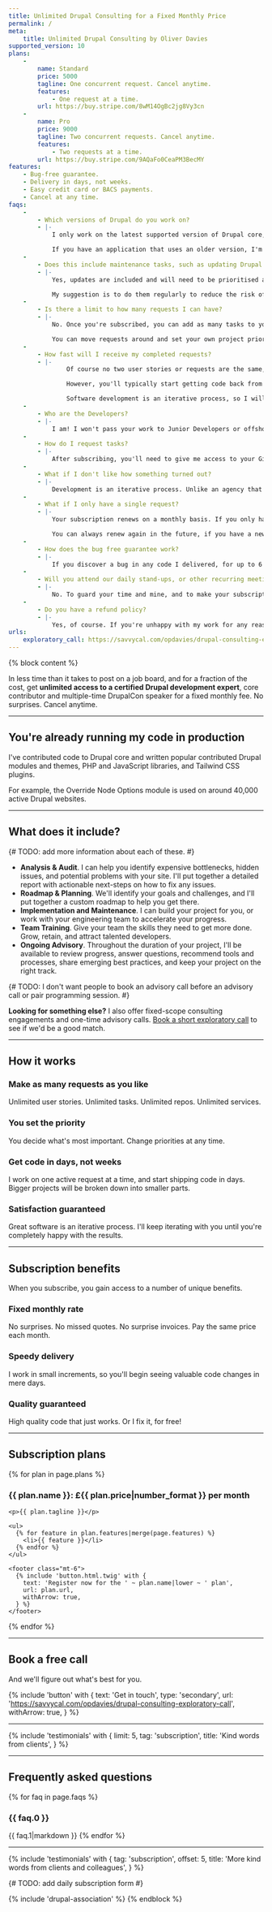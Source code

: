 ```yaml
---
title: Unlimited Drupal Consulting for a Fixed Monthly Price
permalink: /
meta:
    title: Unlimited Drupal Consulting by Oliver Davies
supported_version: 10
plans:
    -
        name: Standard
        price: 5000
        tagline: One concurrent request. Cancel anytime.
        features:
            - One request at a time.
        url: https://buy.stripe.com/8wM14OgBc2jg8Vy3cn
    -
        name: Pro
        price: 9000
        tagline: Two concurrent requests. Cancel anytime.
        features:
            - Two requests at a time.
        url: https://buy.stripe.com/9AQaFo0CeaPM3BecMY
features:
    - Bug-free guarantee.
    - Delivery in days, not weeks.
    - Easy credit card or BACS payments.
    - Cancel at any time.
faqs:
    -
        - Which versions of Drupal do you work on?
        - |-
            I only work on the latest supported version of Drupal core, which is currently Drupal %supported_version%.

            If you have an application that uses an older version, I'm happy to give you a custom fixed-price proposal to upgrade to Drupal %supported_version%.
    -
        - Does this include maintenance tasks, such as updating Drupal core and contrib modules and themes?
        - |-
            Yes, updates are included and will need to be prioritised along with other requests.

            My suggestion is to do them regularly to reduce the risk of an update breaking your application.
    -
        - Is there a limit to how many requests I can have?
        - |-
            No. Once you're subscribed, you can add as many tasks to your queue as you'd like, and they'll be delivered one-by-one.

            You can move requests around and set your own project priority to ensure your most important tasks are finished first.
    -
        - How fast will I receive my completed requests?
        - |-
                Of course no two user stories or requests are the same, and some take longer than others.

                However, you'll typically start getting code back from me within days of submitting an active request.

                Software development is an iterative process, so I will break big projects into smaller tasks and start sending work-in-progress for review, feedback, and iteration.
    -
        - Who are the Developers?
        - |-
            I am! I won't pass your work to Junior Developers or offshore teams. You work directly with me. Always.
    -
        - How do I request tasks?
        - |-
            After subscribing, you'll need to give me access to your GitLab or GitHub repository and issues board. From there, assign as many tasks to me as you like, in priority order.
    -
        - What if I don't like how something turned out?
        - |-
            Development is an iterative process. Unlike an agency that will charge you extra for change orders, you get unlimited revisions until you're happy with the work.
    -
        - What if I only have a single request?
        - |-
            Your subscription renews on a monthly basis. If you only have a single request, you are free to cancel your subscription after the first month.

            You can always renew again in the future, if you have a new request!
    -
        - How does the bug free guarantee work?
        - |-
            If you discover a bug in any code I delivered, for up to 6 months after the end of your subscription, I will fix it for free.
    -
        - Will you attend our daily stand-ups, or other recurring meetings?
        - |-
            No. To guard your time and mine, and to make your subscription as effective as possible, all communication is handled asynchronously via task requests, email, and/or Slack. If an occasional task requires some synchronous planning, we can schedule such calls on an as-needed basis.
    -
        - Do you have a refund policy?
        - |-
            Yes, of course. If you're unhappy with my work for any reason during your first month of service, just say the word, and I'll give you a full refund. No questions asked.
urls:
    exploratory_call: https://savvycal.com/opdavies/drupal-consulting-exploratory-call
---
```


{% block content %}

 In less time than it takes to post on a job board, and for a fraction of the cost, get **unlimited access to a certified Drupal development expert**, core contributor and multiple-time DrupalCon speaker for a fixed monthly fee. No surprises. Cancel anytime.

---

## You're already running my code in production

I've contributed code to Drupal core and written popular contributed Drupal modules and themes, PHP and JavaScript libraries, and Tailwind CSS plugins.

For example, the Override Node Options module is used on around 40,000 active Drupal websites.

---

## What does it include?

{# TODO: add more information about each of these. #}

- **Analysis & Audit**. I can help you identify expensive bottlenecks, hidden issues, and potential problems with your site. I'll put together a detailed report with actionable next-steps on how to fix any issues.
- **Roadmap & Planning**. We'll identify your goals and challenges, and I'll put together a custom roadmap to help you get there.
- **Implementation and Maintenance**. I can build your project for you, or work with your engineering team to accelerate your progress.
- **Team Training**. Give your team the skills they need to get more done. Grow, retain, and attract talented developers.
- **Ongoing Advisory**. Throughout the duration of your project, I'll be available to review progress, answer questions, recommend tools and processes, share emerging best practices, and keep your project on the right track.

{# TODO: I don't want people to book an advisory call before an advisory call or pair programming session. #}

**Looking for something else?** I also offer fixed-scope consulting engagements and one-time advisory calls. [Book a short exploratory call]({{page.urls.exploratory_call}}) to see if we'd be a good match.

---

## How it works

### Make as many requests as you like

Unlimited user stories. Unlimited tasks. Unlimited repos. Unlimited services.

### You set the priority

You decide what's most important. Change priorities at any time.

### Get code in days, not weeks

I work on one active request at a time, and start shipping code in days. Bigger projects will be broken down into smaller parts.

### Satisfaction guaranteed

Great software is an iterative process. I'll keep iterating with you until you're completely happy with the results.

---

## Subscription benefits

When you subscribe, you gain access to a number of unique benefits.

### Fixed monthly rate

No surprises. No missed quotes. No surprise invoices. Pay the same price each month.

### Speedy delivery

I work in small increments, so you'll begin seeing valuable code changes in mere days.

### Quality guaranteed

High quality code that just works. Or I fix it, for free!

---

## Subscription plans

{% for plan in page.plans %}
  <div>
    <strong>
      <h3>
        {{ plan.name }}:
        £{{ plan.price|number_format }} per month
      </h3>
    </strong>

    <p>{{ plan.tagline }}</p>

    <ul>
      {% for feature in plan.features|merge(page.features) %}
        <li>{{ feature }}</li>
      {% endfor %}
    </ul>

    <footer class="mt-6">
      {% include 'button.html.twig' with {
        text: 'Register now for the ' ~ plan.name|lower ~ ' plan',
        url: plan.url,
        withArrow: true,
      } %}
    </footer>
  </div>
{% endfor %}

---

## Book a free call

And we'll figure out what's best for you.

{% include 'button' with {
    text: 'Get in touch',
    type: 'secondary',
    url: 'https://savvycal.com/opdavies/drupal-consulting-exploratory-call',
    withArrow: true,
} %}

---

{% include 'testimonials' with {
  limit: 5,
  tag: 'subscription',
  title: 'Kind words from clients',
} %}

---

## Frequently asked questions

{% for faq in page.faqs %}
  <h3>{{ faq.0 }}</h3>

  {{ faq.1|markdown }}
{% endfor %}

---

{% include 'testimonials' with {
  tag: 'subscription',
  offset: 5,
  title: 'More kind words from clients and colleagues',
} %}

{# TODO: add daily subscription form #}

{% include 'drupal-association' %}
{% endblock %}
